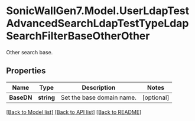 # SonicWallGen7.Model.UserLdapTestAdvancedSearchLdapTestTypeLdapSearchFilterBaseOtherOther
Other search base.

## Properties

Name | Type | Description | Notes
------------ | ------------- | ------------- | -------------
**BaseDN** | **string** | Set the base domain name. | [optional] 

[[Back to Model list]](../README.md#documentation-for-models) [[Back to API list]](../README.md#documentation-for-api-endpoints) [[Back to README]](../README.md)

